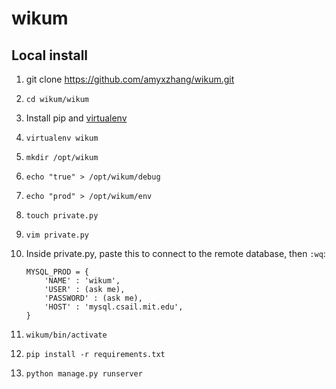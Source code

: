 # wikum

## Local install

1. git clone https://github.com/amyxzhang/wikum.git
2. `cd wikum/wikum`
2. Install pip and [virtualenv](https://virtualenv.pypa.io/en/latest/)
3. `virtualenv wikum`
3. `mkdir /opt/wikum`
3. `echo "true" > /opt/wikum/debug`
4. `echo "prod" > /opt/wikum/env`
5. `touch private.py`
6. `vim private.py`
7. Inside private.py, paste this to connect to the remote database, then `:wq`: 
	```
	MYSQL_PROD = {
	    'NAME' : 'wikum',
	    'USER' : (ask me),
	    'PASSWORD' : (ask me),
	    'HOST' : 'mysql.csail.mit.edu',  
	}
	```
	
8. `wikum/bin/activate`
9. `pip install -r requirements.txt`
9. `python manage.py runserver`

